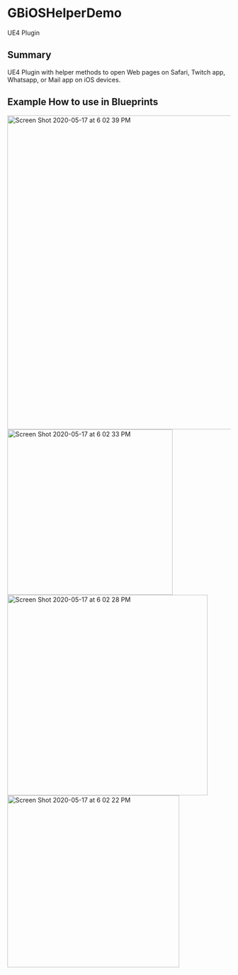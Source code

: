 # GBiOSHelperDemo
UE4 Plugin

## Summary 

UE4 Plugin with helper methods to open Web pages on Safari, Twitch app, Whatsapp, or Mail app on iOS devices.


## Example How to use in Blueprints 

<img width="708" alt="Screen Shot 2020-05-17 at 6 02 39 PM" src="https://user-images.githubusercontent.com/1762283/82162683-fc4c4180-986b-11ea-8b51-d1c80bccb7ad.png">
<img width="373" alt="Screen Shot 2020-05-17 at 6 02 33 PM" src="https://user-images.githubusercontent.com/1762283/82162685-fe160500-986b-11ea-8279-b301cf6914d8.png">
<img width="452" alt="Screen Shot 2020-05-17 at 6 02 28 PM" src="https://user-images.githubusercontent.com/1762283/82162687-00785f00-986c-11ea-970d-7e42958182a0.png">
<img width="388" alt="Screen Shot 2020-05-17 at 6 02 22 PM" src="https://user-images.githubusercontent.com/1762283/82162688-01a98c00-986c-11ea-8a57-3d1cbfdb7885.png">
